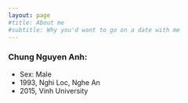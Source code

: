 ```yaml
---
layout: page
#title: About me
#subtitle: Why you'd want to go on a date with me
---
```


### Chung Nguyen Anh:
- Sex: Male
- 1993, Nghi Loc, Nghe An
- 2015, Vinh University


<!-- To be honest, I'm having some trouble remembering right now, so why don't you just watch [my movie](http://en.wikipedia.org/wiki/The_Princess_Bride_%28film%29) and it will answer **all** your questions. -->
